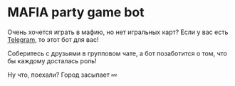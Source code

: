 # MAFIA party game bot
Очень хочется играть в мафию, но нет игральных карт? Если у вас есть [Telegram](https://telegram.org), то этот бот для вас!

Соберитесь с друзьями в групповом чате, а бот позаботится о том, что бы каждому досталась роль!

Ну что, поехали?
Город засыпает 💤